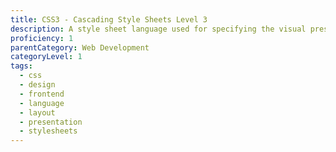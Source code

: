```yaml
---
title: CSS3 - Cascading Style Sheets Level 3
description: A style sheet language used for specifying the visual presentation styling of a document written in a markup language.
proficiency: 1
parentCategory: Web Development 
categoryLevel: 1
tags:
  - css
  - design
  - frontend
  - language
  - layout
  - presentation
  - stylesheets
---
```

